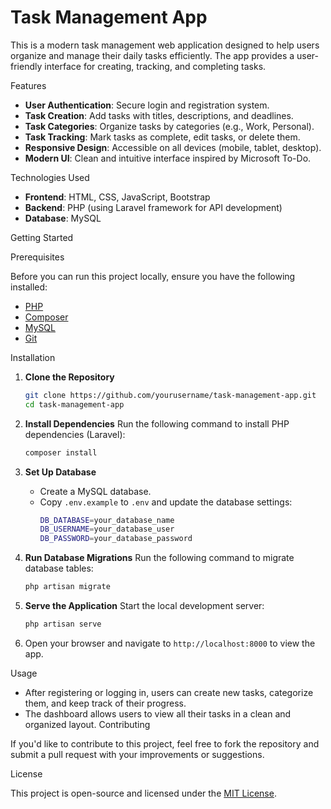 # Task Management App

This is a modern task management web application designed to help users organize and manage their daily tasks efficiently. The app provides a user-friendly interface for creating, tracking, and completing tasks.

 Features

- **User Authentication**: Secure login and registration system.
- **Task Creation**: Add tasks with titles, descriptions, and deadlines.
- **Task Categories**: Organize tasks by categories (e.g., Work, Personal).
- **Task Tracking**: Mark tasks as complete, edit tasks, or delete them.
- **Responsive Design**: Accessible on all devices (mobile, tablet, desktop).
- **Modern UI**: Clean and intuitive interface inspired by Microsoft To-Do.
  
 Technologies Used

- **Frontend**: HTML, CSS, JavaScript, Bootstrap
- **Backend**: PHP (using Laravel framework for API development)
- **Database**: MySQL

Getting Started

 Prerequisites

Before you can run this project locally, ensure you have the following installed:

- [PHP](https://www.php.net/downloads)
- [Composer](https://getcomposer.org/)
- [MySQL](https://www.mysql.com/)
- [Git](https://git-scm.com/)
  
 Installation

1. **Clone the Repository**
   ```bash
   git clone https://github.com/yourusername/task-management-app.git
   cd task-management-app
   ```

2. **Install Dependencies**
   Run the following command to install PHP dependencies (Laravel):
   ```bash
   composer install
   ```

3. **Set Up Database**
   - Create a MySQL database.
   - Copy `.env.example` to `.env` and update the database settings:
     ```bash
     DB_DATABASE=your_database_name
     DB_USERNAME=your_database_user
     DB_PASSWORD=your_database_password
     ```

4. **Run Database Migrations**
   Run the following command to migrate database tables:
   ```bash
   php artisan migrate
   ```

5. **Serve the Application**
   Start the local development server:
   ```bash
   php artisan serve
   ```

6. Open your browser and navigate to `http://localhost:8000` to view the app.

 Usage

- After registering or logging in, users can create new tasks, categorize them, and keep track of their progress.
- The dashboard allows users to view all their tasks in a clean and organized layout.
Contributing

If you'd like to contribute to this project, feel free to fork the repository and submit a pull request with your improvements or suggestions.

 License

This project is open-source and licensed under the [MIT License](https://opensource.org/licenses/MIT).


